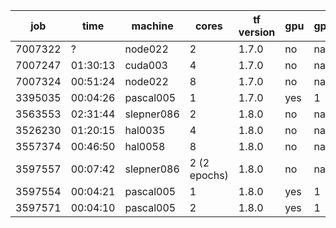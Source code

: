 job|           time      | machine | cores | tf version | gpu | gpunum | gputype |cluster
---|---|---|---|---|---|---|---|---
7007322|             ?   | node022 | 2     | 1.7.0      | no  |  na    | na      |perceval
7007247|       01:30:13  | cuda003 | 4     | 1.7.0      | no  |  na    | na       |perceval
7007324|       00:51:24  | node022 | 8     | 1.7.0      | no  |  na    | na       |perceval
3395035|       00:04:26  | pascal005| 1     | 1.7.0      | yes |  1     | P100     |amarel
3563553| 02:31:44|slepner086 |2|1.8.0|no|na|na|amarel
3526230|  01:20:15   | hal0035 |4|1.8.0|no|na|na|amarel| 
3557374|00:46:50|hal0058|8|1.8.0|no|na|na|amarel
3597557| 00:07:42| slepner086|2 (2 epochs)|1.8.0|no|na|na|amarel
3597554|00:04:21|pascal005|1|1.8.0|yes|1| |amarel
3597571|00:04:10|pascal005|2|1.8.0|yes|1|.| amarel

